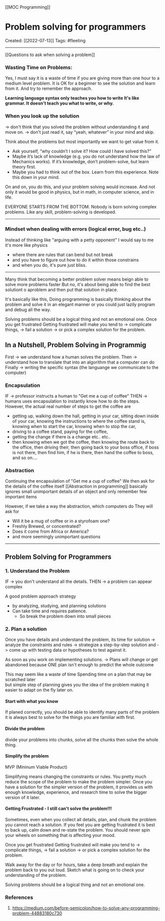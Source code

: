 [[MOC Programming]]

# Problem solving for programmers
Created:  [[2022-07-13]]
Tags: #fleeting 

---
[[Questions to ask when solving a problem]]

### Wasting Time on Problems: 
Yes, I must say it is a waste of time if you are giving more than one hour to a medium level problem. It is OK for a beginner to see the solution and learn from it. And try to remember the approach.

**Learning language syntax only teaches you how to write
It's like grammar. It doesn't teach you what to write, or why.**

### When you look up the solution 
-> don't think that you solved the problem without understanding it and move on.
-> don't just read it, say “yeah, whatever” in your mind and skip.

Think about the problems but most importantly we want to get value from it. 
- Ask yourself, “why couldn’t I solve it? How could I have solved this?”
- Maybe it’s lack of knowledge (e.g. you do not understand how the law of Mechanics works). If it’s knowledge, don’t problem-solve, but learn theory first.
- Maybe you had to think out of the box. Learn from this experience. Note this down in your mind.

On and on, you do this, and your problem solving would increase. And not only it would be good in physics, but in math, in computer science, and in life.

EVERYONE STARTS FROM THE BOTTOM.
Nobody is born solving complex problems. Like any skill, problem-solving is developed.

---
### Mindset when dealing with errors (logical error, bug etc..)
Instead of thinking like "arguing with a petty opponent" 
I would say to me it's more like physics 
- where there are rules that can bend but not break 
- and you have to figure out how to do it within those constrains 
- and when you do, it's pure just bliss.
---
Many think that becoming a better problem solver means beign able to solve more problems faster
But no, it's about being able to find the best solutiont o aproblem and then put that solution in place.

It's basically like this, 
Doing programming is basically
thinking about the problem and solve it in an elegant manner
or
you could just lazily program and debug all the way. 


Solving problems should be a logical thing and not an emotional one.
Once you get frustrated 
Getting frustrated will make you tend to 
-> complicate things, 
-> fail a solution 
-> or pick a complex solution for the problem. 

## In a Nutshell, Problem Solving in Programmig
First -> we understand how a human solves the problem.
Then -> understand how to translate that into an algorithm that a computer can do
Finally -> writing the specific syntax (the languange we communicate to the computer)


### Encapsulation 
IF -> professor instructs a human to "Get me a cup of coffee"
THEN -> humans uses encapsulation to instantly know how to do the steps.
However, the actual real number of steps to get the coffee are
- getting up, walking down the hall, getting in your car, sitting down inside of your car, knowing the instructions to where the coffee stand is, knowing when to start the car, knowing when to stop the car, 
- driving to a coffee stand, paying for the coffee, 
- getting the change if there is a change etc.. etc.. 
- then knowing when we got the coffee, then knowing the route back to the office, then driving their, then going back to your boss office, if boss is not there, then find him, if he is there, then hand the coffee to boss, and so on....

### Abstraction
Continuing the encapsulation of "Get me a cup of coffee"
We then ask for the details of the coffee itself
[[Abstraction in programming]] basically ignores small unimportant details of an object and only remember few important items

However, if we take a way the abstraction, which computers do
They will ask for 
- Will it be a mug of coffee or in a styrofoam one?
- Freshly Brewed, or concentrated?
- Does it come from Africa or America?
- and more seemingly unimportant questions



---
## Problem Solving for Programmers 
### 1. Understand the Problem
IF -> you don't understand all the details.
THEN -> a problem can appear complex

A good problem approach strategy 
- by analyzing, studying, and planning solutions 
- Can take time and requires patience.
    - So break the problem down into small pieces

### 2. Plan a solution
Once you have details and understand the problem, its time for solution
-> analyze the constraints and rules
-> strategize a step-by-step solution and 
-> come up with testing data or hypotheses to test against it.

As soon as you work on implementing solutions.
-> Plans will change or get abandoned
        because ONE plan isn't enough to predict the whole outcome
    
This may seem like a waste of time
        Spending time on a plan that may be scratched later  
but simple step of planning gives you the idea of the problem 
    making it easier to adapt on the fly later on.


#### Start with what you know
If planed correctly, you should be able to identify many parts of the problem
it is always best to solve for the things you are familiar with first.

####  Divide the problem
divide your problems into chunks, solve all the chunks then solve the whole thing.

####  Simplify the problem
MVP (Mininum Viable Product)

Simplifying means changing the constraints or rules. 
You pretty much reduce the scope of the problem to make the problem simpler.
Once you have a solution for the simpler version of the problem, it provides us with enough knowledge, experience, and research time to solve the bigger version of it later.

#### Getting Frustrated - I still can't solve the problem!!!
Sometimes, even when you collect all details, plan, and chunk the problem you cannot reach a solution. If you feel you are getting frustrated it is best to back up, calm down and re-state the problem. You should never spin your wheels on something that is affecting your mood.

Once you get frustrated 
Getting frustrated will make you tend to 
-> complicate things, 
-> fail a solution 
-> or pick a complex solution for the problem. 

Walk away for the day or for hours, take a deep breath and explain the problem back to you out loud. Sketch what is going on to check your understanding of the problem. 

Solving problems should be a logical thing and not an emotional one.










### References
1. https://medium.com/before-semicolon/how-to-solve-any-programming-problem-44883180c730